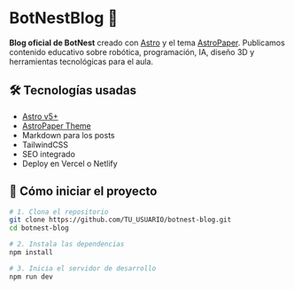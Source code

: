 # BotNestBlog 🚀

**Blog oficial de BotNest** creado con [Astro](https://astro.build) y el tema [AstroPaper](https://github.com/satnaing/astro-paper). Publicamos contenido educativo sobre robótica, programación, IA, diseño 3D y herramientas tecnológicas para el aula.

## 🛠 Tecnologías usadas

- [Astro v5+](https://docs.astro.build)
- [AstroPaper Theme](https://github.com/satnaing/astro-paper)
- Markdown para los posts
- TailwindCSS
- SEO integrado
- Deploy en Vercel o Netlify

## 🚀 Cómo iniciar el proyecto

```bash
# 1. Clona el repositorio
git clone https://github.com/TU_USUARIO/botnest-blog.git
cd botnest-blog

# 2. Instala las dependencias
npm install

# 3. Inicia el servidor de desarrollo
npm run dev
